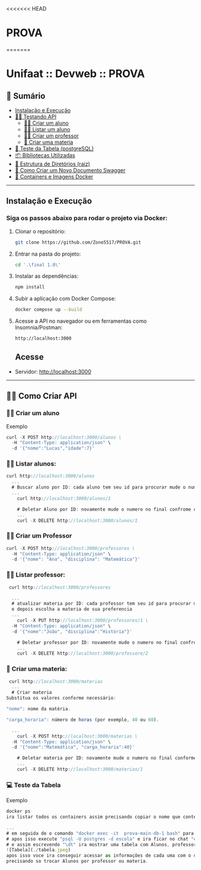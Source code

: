 <<<<<<< HEAD
# PROVA
=======
# Unifaat :: Devweb :: PROVA <a name="Projeto de Sistema de Gerenciamento Escolar Infantil"></a>

## 📑 Sumário

- [Instalação e Execução](#instalacao-e-execucao)
- [👨‍🔬 Testando API](#Testando-API)
  - [👨‍🎓 Criar um aluno](#criar-aluno)
  - [👨‍🏫 Listar um aluno](#listar-aluno)
  - [👨‍🏫 Criar um professor](#criar-um-professor)
  - [📒 Criar uma materia](#criar-materia)
- [🧵 Teste da Tabela (postgreSQL)](#teste-tabela)
- [📦 Bibliotecas Utilizadas](#bibliotecas-utilizadas)
- [📁 Estrutura de Diretórios (raiz)](#estrutura-de-diretorios-raiz)
- [🧾 Como Criar um Novo Documento Swagger](#swagger)
- [🐳 Containers e Imagens Docker](#containers-e-imagens-docker)

---

## Instalação e Execução <a name="instalacao-e-execucao"></a>

### Siga os passos abaixo para rodar o projeto via Docker:

1. Clonar o repositório:

   ```sh
   git clone https://github.com/Zone5517/PROVA.git
   ```

2. Entrar na pasta do projeto:

   ```sh
   cd '.\final 1.0\'
   ```

3. Instalar as dependências:

   ```sh
   npm install
   ```

4. Subir a aplicação com Docker Compose:

   ```sh
   docker compose up --build
   ```

5. Acesse a API no navegador ou em ferramentas como Insomnia/Postman:

   ```sh
   http://localhost:3000
   ```

   ## Acesse <a name="Testando API"></a>

- Servidor: [http://localhost:3000](http://localhost:3000)

---

## 👨‍🔬 Como Criar API <a name="Testando-API"></a>

### 👨‍🎓 Criar um aluno <a name="criar-aluno"></a>

Exemplo
```js
curl -X POST http://localhost:3000/alunos \
  -H "Content-Type: application/json" \
  -d '{"nome":"Lucas","idade":7}'
```

### 👩‍🎓 Listar alunos: <a name="Listar-aluno"></a>

```js
curl http://localhost:3000/alunos
  ...
  # Buscar aluno por ID: cada aluno tem seu id para procurar mude o numero no final do comando /1
  ...
    curl http://localhost:3000/alunos/1 

    # Deletar Aluno por ID: novamente mude o numero no final confrome o id do aluno /1
    ...
    curl -X DELETE http://localhost:3000/alunos/1

```

### 👩‍🏫 Criar um Professor <a name="criar-um-professor"></a>
```js
curl -X POST http://localhost:3000/professores \
  -H "Content-Type: application/json" \
  -d '{"nome": "Ana", "disciplina": "Matemática"}'
```
### 👩‍🏫 Listar professor: <a name="Listar-aluno"></a>

```js
 curl http://localhost:3000/professores

  ...
  # atualizar materia por ID: cada professor tem seu id para procurar mude o numero no final do comando /1 
  e depois escolha a materia de sua preferencia
  ...
    curl -X PUT http://localhost:3000/professores/1 \
  -H "Content-Type: application/json" \
  -d '{"nome":"João", "disciplina":"História"}'

    # Deletar professor por ID: novamente mude o numero no final confrome o id do professor /1
    ...
    curl -X DELETE http://localhost:3000/professore/2
```

### 📒 Criar uma materia: <a name="Criar-materia"></a>

```js
 curl http://localhost:3000/materias
  ...
  # Criar materia  
Substitua os valores conforme necessário:

"nome": nome da matéria.

"carga_horaria": número de horas (por exemplo, 40 ou 60).

  ...
    curl -X POST http://localhost:3000/materias \
  -H "Content-Type: application/json" \
  -d '{"nome":"Matemática", "carga_horaria":40}'

    # Deletar materia por ID: novamente mude o numero no final conforme o id da materia /1
    ...
    curl -X DELETE http://localhost:3000/materias/1
```

  ### 💻 Teste da Tabela  <a name="teste-tabela"></a>
Exemplo
```js
docker ps 
ira listar todos os containers assim precisando copiar o nome que contenha a porta 5433:5432

...
# em seguida de o comando "docker exec -it  prova-main-db-1 bash" para se conectar a tabela
# apos isso execute "psql -U postgres -d escola" e ira ficar no chat "escola=#"
# e assim escrevendo "\dt" ira mostrar uma tabela com Alunos, professores e materia 
![Tabela](./tabela.jpeg)
apos isso voce ira conseguir acessar as informações de cada uma com o comando "SELECT * FROM "Alunos";"
precisando so trocar Alunos por professor ou materia.
```